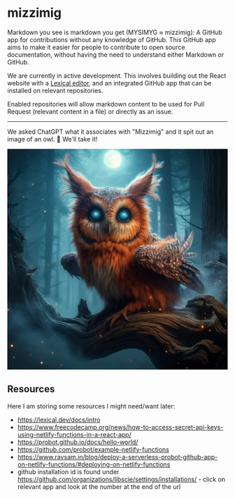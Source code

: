 # mizzimig

Markdown you see is markdown you get (MYSIMYG ≈ mizzimig): A GitHub app for contributions without any knowledge of GitHub. This GitHub app aims to make it easier for people to contribute to open source documentation, without having the need to understand either Markdown or GitHub.

We are currently in active development. This involves building out the React website with a [Lexical editor](https://lexical.dev/docs/intro), and an integrated GitHub app that can be installed on relevant repositories.

Enabled repositories will allow markdown content to be used for Pull Request (relevant content in a file) or directly as an issue.

---

We asked ChatGPT what it associates with "Mizzimig" and it spit out an image of an owl. :owl: We'll take it!

![](./public/owl-dall-e.webp)

## Resources

Here I am storing some resources I might need/want later:

- https://lexical.dev/docs/intro
- https://www.freecodecamp.org/news/how-to-access-secret-api-keys-using-netlify-functions-in-a-react-app/
- https://probot.github.io/docs/hello-world/
- https://github.com/probot/example-netlify-functions
- https://www.ravsam.in/blog/deploy-a-serverless-probot-github-app-on-netlify-functions/#deploying-on-netlify-functions
- github installation id is found under https://github.com/organizations/libscie/settings/installations/ - click on relevant app and look at the number at the end of the url